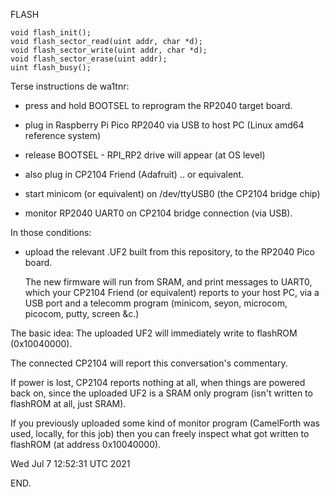 FLASH


```
void flash_init();
void flash_sector_read(uint addr, char *d);
void flash_sector_write(uint addr, char *d);
void flash_sector_erase(uint addr);
uint flash_busy();
```

Terse instructions de wa1tnr:

 * press and hold BOOTSEL to reprogram the RP2040 target board.
 * plug in Raspberry Pi Pico RP2040 via USB to host PC (Linux amd64 reference system)
 * release BOOTSEL - RPI_RP2 drive will appear (at OS level)

 * also plug in CP2104 Friend (Adafruit) .. or equivalent.
 * start minicom (or equivalent) on /dev/ttyUSB0 (the CP2104 bridge chip)
 * monitor RP2040 UART0 on CP2104 bridge connection (via USB).

In those conditions:

 * upload the relevant .UF2 built from this repository, to the RP2040 Pico board.

   The new firmware will run from SRAM, and print messages to UART0, which your CP2104 Friend (or equivalent) reports to your host PC, via a USB port and a telecomm program (minicom, seyon, microcom, picocom, putty, screen &c.)


The basic idea: The uploaded UF2 will immediately write to flashROM (0x10040000).

The connected CP2104 will report this conversation's commentary.

If power is lost, CP2104 reports nothing at all, when things are powered back on, since the uploaded UF2 is a SRAM only program (isn't written to flashROM at all, just SRAM).

If you previously uploaded some kind of monitor program (CamelForth was used, locally, for this job) then you can freely inspect what got written to flashROM (at address 0x10040000).

Wed Jul  7 12:52:31 UTC 2021

END.
